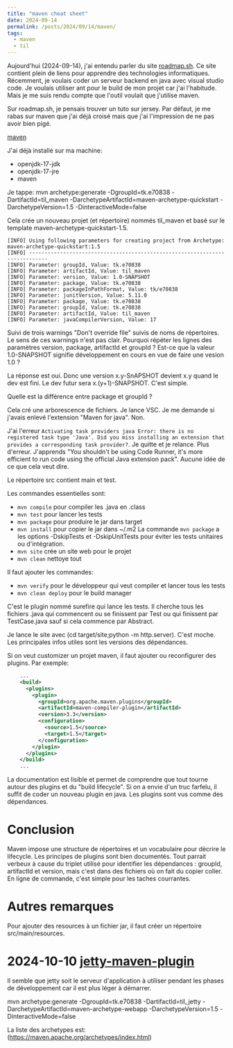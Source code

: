 ```yaml
---
title: "maven cheat sheet"
date: 2024-09-14
permalink: /posts/2024/09/14/maven/
tags:
  - maven
  - til
---
```


Aujourd'hui (2024-09-14), j'ai entendu parler du site [roadmap.sh](https://roadmap.sh). Ce site contient plein de liens pour apprendre
des technologies informatiques. Récemment, je voulais coder un
serveur backend en java avec visual studio code. Je voulais utiliser
ant pour le build de mon projet car j'ai l'habitude. Mais je me suis rendu compte que l'outil voulait que j'utilise maven.

Sur roadmap.sh, je pensais trouver un tuto sur jersey. Par défaut,
je me rabas sur maven que j'ai déjà croisé mais que j'ai l'impression
de ne pas avoir bien pigé.

[maven](https://maven.apache.org/guides/getting-started/)

J'ai déjà installé sur ma machine:

- openjdk-17-jdk
- openjdk-17-jre
- maven

Je tappe:
mvn archetype:generate -DgroupId=tk.e70838 -DartifactId=til_maven -DarchetypeArtifactId=maven-archetype-quickstart -DarchetypeVersion=1.5 -DinteractiveMode=false

Cela crée un nouveau projet (et répertoire) nommés til_maven et basé sur le template maven-archetype-quickstart-1.5.

```
[INFO] Using following parameters for creating project from Archetype: maven-archetype-quickstart:1.5
[INFO] ----------------------------------------------------------------------------
[INFO] Parameter: groupId, Value: tk.e70838
[INFO] Parameter: artifactId, Value: til_maven
[INFO] Parameter: version, Value: 1.0-SNAPSHOT
[INFO] Parameter: package, Value: tk.e70838
[INFO] Parameter: packageInPathFormat, Value: tk/e70838
[INFO] Parameter: junitVersion, Value: 5.11.0
[INFO] Parameter: package, Value: tk.e70838
[INFO] Parameter: groupId, Value: tk.e70838
[INFO] Parameter: artifactId, Value: til_maven
[INFO] Parameter: javaCompilerVersion, Value: 17
```

Suivi de trois warnings "Don't override file" suivis de noms de répertoires.
Le sens de ces warnings n'est pas clair.
Pourquoi répéter les lignes des paramètres version, package, artifactId et groupId ?
Est-ce que la valeur 1.0-SNAPSHOT signifie développement en cours en vue de faire une vesion 1.0 ?

La réponse est oui. Donc une version x.y-SnAPSHOT devient x.y quand le dev est fini. Le dev futur sera x.(y+1)-SNAPSHOT. C'est simple.

Quelle est la différence entre package et groupId ?

Cela cré une arborescence de fichiers.
Je lance VSC. Je me demande si j'avais enlevé l'extension "Maven for java". Non.

J'ai l'erreur
`Activating task providers java
Error: there is no registered task type 'Java'. Did you miss installing an extension that provides a corresponding task provider?`. Je quitte et je relance. Plus d'erreur.
J'apprends "You shouldn't be using Code Runner, it's more efficient to run code using the official Java extension pack". Aucune idée de ce que cela veut dire.

Le répertoire src contient main et test.

Les commandes essentielles sont:

- `mvn compile` pour compiler les .java en .class
- `mvn test` pour lancer les tests
- `mvn package` pour produire le jar dans target
- `mvn install` pour copier le jar dans ~/.m2
  La commande `mvn package` a les options -DskipTests et -DskipUnitTests pour éviter les tests unitaires ou d'intégration.
- `mvn site` crée un site web pour le projet
- `mvn clean` nettoye tout

Il faut ajouter les commandes:

- `mvn verify` pour le développeur qui veut compiler et lancer tous les tests
- `mvn clean deploy` pour le build manager

C'est le plugin nommé surefire qui lance les tests. Il cherche tous les fichiers .java qui commencent ou se finissent par Test ou qui finissent par TestCase.java sauf si cela commence par Abstract.

Je lance le site avec (cd target/site;python -m http.server). C'est moche. Les principales infos utiles sont les versions des dépendances.

Si on veut customizer un projet maven, il faut ajouter ou reconfigurer des plugins. Par exemple:

```xml
    ...
    <build>
      <plugins>
        <plugin>
          <groupId>org.apache.maven.plugins</groupId>
          <artifactId>maven-compiler-plugin</artifactId>
          <version>3.3</version>
          <configuration>
            <source>1.5</source>
            <target>1.5</target>
          </configuration>
        </plugin>
      </plugins>
    </build>
    ...
```

La documentation est lisible et permet de comprendre que tout tourne autour des plugins et du "build lifecycle". Si on a envie d'un truc farfelu, il suffit de coder un nouveau plugin en java. Les plugins sont vus comme des dépendances.

# Conclusion

Maven impose une structure de répertoires et un vocabulaire pour décrire le lifecycle. Les principes de plugins sont bien documentés. Tout parrait verbeux à cause du triplet utilisé pour identifier les dépendances : groupId, artifactId et version, mais c'est dans des fichiers où on fait du copier coller. En ligne de commande, c'est simple pour les taches courrantes.

# Autres remarques

Pour ajouter des resources à un fichier jar, il faut créer un répertoire src/main/resources.

# 2024-10-10 [jetty-maven-plugin](https://jetty.org/docs/jetty/12/programming-guide/maven-jetty/jetty-maven-plugin.html)

Il semble que jetty soit le serveur d'application à utiliser pendant les phases de développement car il est plus léger à démarrer.

mvn archetype:generate -DgroupId=tk.e70838 -DartifactId=til_jetty -DarchetypeArtifactId=maven-archetype-webapp -DarchetypeVersion=1.5 -DinteractiveMode=false

La liste des archetypes est: (https://maven.apache.org/archetypes/index.html)
